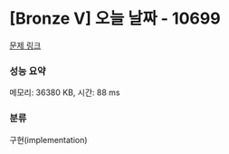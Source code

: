 # [Bronze V] 오늘 날짜 - 10699 

[문제 링크](https://www.acmicpc.net/problem/10699) 

### 성능 요약

메모리: 36380 KB, 시간: 88 ms

### 분류

구현(implementation)

